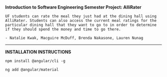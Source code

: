 **Introduction to Software Engineering Semester Project: AlliRater**
```
UF students can rate the meal they just had at the dining hall using AlliRater. Students can also access the current meal ratings for the particular dining hall that they want to go to in order to determine if they should spend the money and time to go there.

- Natalie Kwak, Macguire McDuff, Brenda Nakasone, Lauren Nunag
```

-----------------------------

**INSTALLATION INSTRUCTIONS**

```
npm install @angular/cli -g
```
```
ng add @angular/material
```
